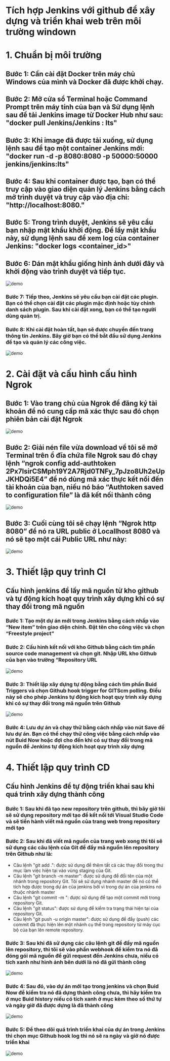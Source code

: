 # Tích hợp Jenkins với github để xây dựng và triển khai web trên môi trường windown
# 1. Chuẩn bị môi trường
## Bước 1: Cần cài đặt Docker trên máy chủ Windows của mình và Docker đã được khởi chạy.
## Bước 2: Mở cửa sổ Terminal hoặc Command Prompt trên máy tính của bạn và Sử dụng lệnh sau để tải Jenkins image từ Docker Hub như sau: "docker pull Jenkins/Jenkins : Its"
## Bước 3: Khi image đã được tải xuống, sử dụng lệnh sau để tạo một container Jenkins mới: "docker run -d -p 8080:8080 -p 50000:50000 jenkins/jenkins:lts"
## Bước 4: Sau khi container được tạo, bạn có thể truy cập vào giao diện quản lý Jenkins bằng cách mở trình duyệt và truy cập vào địa chỉ: "http://localhost:8080."
## Bước 5: Trong trình duyệt, Jenkins sẽ yêu cầu bạn nhập mật khẩu khởi động. Để lấy mật khẩu này, sử dụng lệnh sau để xem log của container Jenkins: "docker logs <container_id>" 
## Bước 6: Dán mật khẩu giống hình ảnh dưới đây và khởi động vào trình duyệt và tiếp tục.
![demo](https://lh3.googleusercontent.com/GvoeOOMAawtHsaW-OWQVgryl-jWxnkWIzJQoNCK20DWVdueKIZwtiN4JAIrPjhZAcLIpYedPYYhWRSsYXTUP7wG0E8bNxD6P9p5CiKZ70eu_UQVnJ-wAnik9k2qLI1792yAOF4E4hw=w2400)
### Bước 7: Tiếp theo, Jenkins sẽ yêu cầu bạn cài đặt các plugin. Bạn có thể chọn cài đặt các plugin mặc định hoặc tùy chỉnh danh sách plugin. Sau khi cài đặt xong, bạn có thể tạo người dùng quản trị.
### Bước 8: Khi cài đặt hoàn tất, bạn sẽ được chuyển đến trang thông tin Jenkins. Bây giờ bạn có thể bắt đầu sử dụng Jenkins để tạo và quản lý các công việc.
![demo](https://lh3.googleusercontent.com/0Hl1LxjsvmedJQuU7z8j4XvpDMFMsDUQAEg04lxrX5CcGNAm0o0WoUHhbPJ_WVwaZJTHFIi_KgD5UrXyWnmxl6MELc_17gd0wUwY6-f53Tq1ynqx-nI0KqbjVwcMMJwVjDNa6y9rIA=w2400)
# 2. Cài đặt và cấu hình cấu hình Ngrok
## Bước 1: Vào trang chủ của Ngrok để đăng ký tài khoản để nó cung cấp mã xác thực sau đó chọn phiên bản cài đặt Ngrok
![demo](https://lh3.googleusercontent.com/hnlO-l6EomJUyCGMpqg_F-xyc2nk9pASZ6z781WURPAdxCK6RIUPM-B2vEaolCKOnskYeGvTPLMI_V5cHxRlGvthlDa5theoUqcDz0hHq0ucv_TL2QoxaLMqYQzug7BSmEiREPuiSQ=w2400)
## Bước 2: Giải nén file vừa download về tôi sẽ mở Terminal trên ổ đĩa chứa file Ngrok sau đó chạy lệnh “ngrok config add-authtoken 2Px7IsirCSMph19Y2A7Rjd0TNFy_7pJzo8Uh2eUpJKHDQi5E4” để nó dùng mã xác thực kết nối đến tài khoản của bạn, niếu nó báo “Authtoken saved to configuration file” là đã kết nối thành công
![demo](https://lh3.googleusercontent.com/t4wbbd67SUl9SYSmu92-SHlvFnq5ygEaC2WmaOUD_ePuiluLNMvtYgwklpyLj9dyAnhrzLZTeAq-Ozklkr3ndcydp4rWI0eHAYXlRrQSA1gRno42Wcoj_EBVBUYeiS-EdzduCWUaDQ=w2400)
## Bước 3: Cuối cùng tôi sẽ chạy lệnh “Ngrok http 8080” để nó ra URL public ở Locallhost 8080 và nó sẽ tạo một cái Public URL như này:
![demo](https://lh3.googleusercontent.com/zk29fTg_dG1xp_3-XOvh2qaWBIb9-DX2sZqbxPuSOMJCoNK7n_uXmLjB9KBcDeLAVtLhfPAyqXOfKRjPOxjtkdv6SM62iTnRrl2MRm0VWNoVcboFJ8TgAtvFXfsOMxeKZEwk6-lEmA=w2400)
# 3. Thiết lập quy trình CI
## Cấu hình jenkins để lấy mã nguồn từ kho github và tự động kích hoạt quy trình xây dựng khi có sự thay đổi trong mã nguồn
### Bước 1: Tạo một dự án mới trong Jenkins bằng cách nhấp vào “New item” trên giao diện chính. Đặt tên cho công việc và chọn “Freestyle project” 
### Bước 2: Cấu hình kết nối với kho Github bằng cách tìm phần source code management và chọn git. Nhập URL kho Github của bạn vào trường “Repository URL
![demo](https://lh3.googleusercontent.com/AuuR1aVUll69zy5k9S-cvZx8C0f7VKRSlG7-768TxXpJ-bO-Gua7FRj5g0vwJUBKHN4DmufBBzDNEpsrgnp2SXGISObUrIq_M2ShxCNAomFqXTVjdDitnpySG1hIxzB-M8JQ4t0XBA=w2400)
### Bước 3: Thiết lập xây dựng tự động bằng cách tìm phần Buid Triggers và chọn Github hook trigger for GITScm polling. Điều này sẽ cho phép Jenkins tự động kích hoạt quy trình xây dựng khi có sự thay đổi trong mã nguồn trên Github
![demo](https://lh3.googleusercontent.com/rf-bKJDXPA4uJ-MeW8zRIndFXW2CHjo0yOl4qqEL-us2Vqa38th8OglX8zjSiTfzEqOv5yUbEzsHqFhLJOC9qB54yr1hWoEtT0Q7CAT20kybDE_LO0RB3_V2BrKJDTAY3V1hSvFERA=w2400)
### Bước 4: Lưu dự án và chạy thử bằng cách nhấp vào nút Save để lưu dự án. Bạn có thể chạy thử công việc bằng cách nhấp vào nút Buid Now hoặc đợi cho đến khi có sự thay đổi trong mã nguồn để Jenkins tự động kích hoạt quy trình xây dựng
# 4. Thiết lập quy trình CD
## Cấu hình Jenkins để tự động triển khai sau khi quá trình xây dựng thành công
### Bước 1: Sau khi đã tạo new repository trên github, thì bây giờ tôi sẽ sử dụng repository mới tạo để kết nối tới Visual Studio Code và sẽ tiến hành viết mã nguồn của trang web trong repository mới tạo 
### Bước 2: Sau khi đã viết mã nguồn của trang web xong thì tôi sẽ sử dụng các câu lệnh của Git để đẩy mã nguồn lên repository trên Github như là: 
- Câu lệnh "git add .": được sử dụng để thêm tất cả các thay đổi trong thư mục làm việc hiện tại vào vùng staging của Git.
- Câu lệnh "git branch -m master": được sử dụng để đổi tên của một nhánh trong repository Git. Tôi sẽ sử dụng nhánh master để nó có thể tích hợp được trong dự án của jenkins bởi vì trong dự án của jenkins nó thuộc nhánh master 
- Câu lệnh "git commit -m <message>": được sử dụng để tạo một commit mới trong repository Git.
- Câu lệnh "git status": được sử dụng để kiểm tra trạng thái hiện tại của repository Git.
- Câu lệnh "git push -u origin master": được sử dụng để đẩy (push) các commit đã thực hiện lên một nhánh cụ thể trong repository từ máy cục bộ của bạn lên remote repository.
### Bước 3: Sau khi đã sử dụng các câu lệnh git để đẩy mã nguồn lên repository, thì tôi sẽ vào phần webhook để kiểm tra nó đã đóng gói mã nguồn để gửi request đến Jenkins chưa, niếu có tích xanh như hình ảnh bên dưới là nó đã gửi thành công 
![demo](https://lh3.googleusercontent.com/Xtsvayc7PMXF1g_w260lg10x1rdkR1bUAmW9VZ5rIrKETfDHXN9BwwllDNU75XKNMFMa5kQKGj1qiuNt0ajlgd0lNWPLvYJMFZ71xkSVDvjiGepwDLBuH5bpY9fbzbu5ljO8prawCg=w2400)
### Bước 4: Sau đó, vào dự án mới tạo trong jenkins và chọn Buid Now để kiểm tra nó đã dựng thành công chưa, thì hãy kiểm tra ở mục Buid history niếu có tích xanh ở mục kèm theo số thứ tự và ngày giờ đã được dựng là đã thành công
![demo](https://lh3.googleusercontent.com/Uo96_rVf-7uNWcLMvZb-rB0UWYyQ5vQvsNpqeH8p5MajGCD86qDyYrauoczLVQ_wkM0_3DnuCWHn3Q2Hn64sKhL9tj3hEPS1uNLMiE3vjiUvYkL-Dct6WBme7sx8CUizKtbvFcLx-w=w2400)
### Bước 5: Để theo dõi quá trình triển khai của dự án trong Jenkins thì chọn mục Github hook log thì nó sẽ ra ngày và giờ nó được triển khai
![demo](https://lh3.googleusercontent.com/WprfZ3iLYTvY7NQoPZnG_VmP2eAtByTSv-xftDsBjUuy7WTWBQknxtIF4B9ErSuPdgKEc4QvgvHOZsNEJAh_NrOkuFYLeEO8ciLKpTgE9v25fXXFuSTQ8bxumiNSeyzvHySZJXuScQ=w2400)
  
  
  


